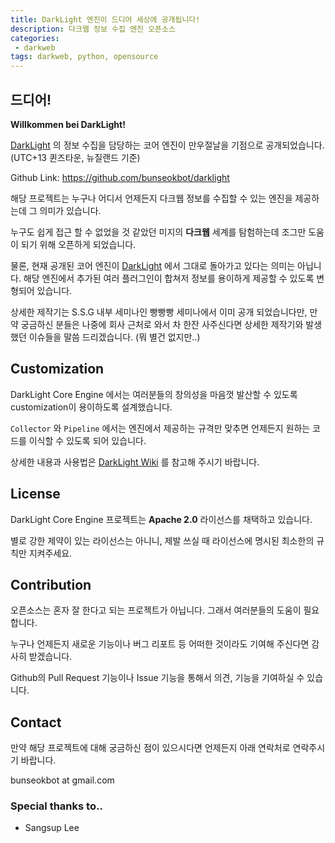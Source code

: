 ```yaml
---
title: DarkLight 엔진이 드디어 세상에 공개됩니다!
description: 다크웹 정보 수집 엔진 오픈소스
categories:
 - darkweb
tags: darkweb, python, opensource
---
```


## 드디어!

**Willkommen bei DarkLight!**

[DarkLight](https://darklight.kr) 의 정보 수집을 담당하는 코어 엔진이 만우절날을 기점으로 공개되었습니다. (UTC+13 퀸즈타운, 뉴질랜드 기준)

Github Link: https://github.com/bunseokbot/darklight

해당 프로젝트는 누구나 어디서 언제든지 다크웹 정보를 수집할 수 있는 엔진을 제공하는데 그 의미가 있습니다.

누구도 쉽게 접근 할 수 없었을 것 같았던 미지의 **다크웹** 세계를 탐험하는데 조그만 도움이 되기 위해 오픈하게 되었습니다.

물론, 현재 공개된 코어 엔진이 [DarkLight](https://darklight.kr) 에서 그대로 돌아가고 있다는 의미는 아닙니다. 해당 엔진에서 추가된 여러 플러그인이 합쳐저 정보를 용이하게 제공할 수 있도록 변형되어 있습니다.

상세한 제작기는 S.S.G 내부 세미나인 빵빵빵 세미나에서 이미 공개 되었습니다만, 만약 궁금하신 분들은 나중에 회사 근처로 와서 차 한잔 사주신다면 상세한 제작기와 발생했던 이슈들을 말씀 드리겠습니다. (뭐 별건 없지만..)



## Customization

DarkLight Core Engine 에서는 여러분들의 창의성을 마음껏 발산할 수 있도록 customization이 용이하도록 설계했습니다.

`Collector` 와 `Pipeline` 에서는 엔진에서 제공하는 규격만 맞추면 언제든지 원하는 코드를 이식할 수 있도록 되어 있습니다.

상세한 내용과 사용법은 [DarkLight Wiki](https://github.com/bunseokbot/darklight/wiki) 를 참고해 주시기 바랍니다.



## License

DarkLight Core Engine 프로젝트는 **Apache 2.0** 라이선스를 채택하고 있습니다.

별로 강한 제약이 있는 라이선스는 아니니, 제발 쓰실 때 라이선스에 명시된 최소한의 규칙만 지켜주세요.



## Contribution

오픈소스는 혼자 잘 한다고 되는 프로젝트가 아닙니다. 그래서 여러분들의 도움이 필요합니다.

누구나 언제든지 새로운 기능이나 버그 리포트 등 어떠한 것이라도 기여해 주신다면 감사히 받겠습니다.

Github의 Pull Request 기능이나 Issue 기능을 통해서 의견, 기능을 기여하실 수 있습니다.



## Contact

만약 해당 프로젝트에 대해 궁금하신 점이 있으시다면 언제든지 아래 연락처로 연락주시기 바랍니다.

bunseokbot at gmail.com



### Special thanks to..

* Sangsup Lee
